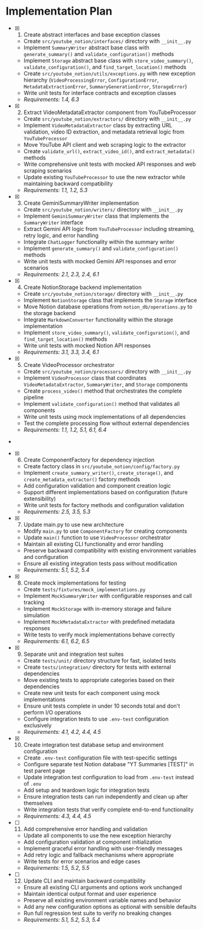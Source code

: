 # Implementation Plan

- [x] 1. Create abstract interfaces and base exception classes





  - Create `src/youtube_notion/interfaces/` directory with `__init__.py`
  - Implement `SummaryWriter` abstract base class with `generate_summary()` and `validate_configuration()` methods
  - Implement `Storage` abstract base class with `store_video_summary()`, `validate_configuration()`, and `find_target_location()` methods
  - Create `src/youtube_notion/utils/exceptions.py` with new exception hierarchy (`VideoProcessingError`, `ConfigurationError`, `MetadataExtractionError`, `SummaryGenerationError`, `StorageError`)
  - Write unit tests for interface contracts and exception classes
  - _Requirements: 1.4, 6.3_

- [x] 2. Extract VideoMetadataExtractor component from YouTubeProcessor








  - Create `src/youtube_notion/extractors/` directory with `__init__.py`
  - Implement `VideoMetadataExtractor` class by extracting URL validation, video ID extraction, and metadata retrieval logic from `YouTubeProcessor`
  - Move YouTube API client and web scraping logic to the extractor
  - Create `validate_url()`, `extract_video_id()`, and `extract_metadata()` methods
  - Write comprehensive unit tests with mocked API responses and web scraping scenarios
  - Update existing `YouTubeProcessor` to use the new extractor while maintaining backward compatibility
  - _Requirements: 1.1, 1.2, 5.3_

- [x] 3. Create GeminiSummaryWriter implementation





  - Create `src/youtube_notion/writers/` directory with `__init__.py`
  - Implement `GeminiSummaryWriter` class that implements the `SummaryWriter` interface
  - Extract Gemini API logic from `YouTubeProcessor` including streaming, retry logic, and error handling
  - Integrate `ChatLogger` functionality within the summary writer
  - Implement `generate_summary()` and `validate_configuration()` methods
  - Write unit tests with mocked Gemini API responses and error scenarios
  - _Requirements: 2.1, 2.3, 2.4, 6.1_

- [x] 4. Create NotionStorage backend implementation





  - Create `src/youtube_notion/storage/` directory with `__init__.py`
  - Implement `NotionStorage` class that implements the `Storage` interface
  - Move Notion database operations from `notion_db/operations.py` to the storage backend
  - Integrate `MarkdownConverter` functionality within the storage implementation
  - Implement `store_video_summary()`, `validate_configuration()`, and `find_target_location()` methods
  - Write unit tests with mocked Notion API responses
  - _Requirements: 3.1, 3.3, 3.4, 6.1_

- [x] 5. Create VideoProcessor orchestrator





  - Create `src/youtube_notion/processors/` directory with `__init__.py`
  - Implement `VideoProcessor` class that coordinates `VideoMetadataExtractor`, `SummaryWriter`, and `Storage` components
  - Create `process_video()` method that orchestrates the complete pipeline
  - Implement `validate_configuration()` method that validates all components
  - Write unit tests using mock implementations of all dependencies
  - Test the complete processing flow without external dependencies
  - _Requirements: 1.1, 1.2, 5.1, 6.1, 6.4_
-

- [x] 6. Create ComponentFactory for dependency injection




  - Create factory class in `src/youtube_notion/config/factory.py`
  - Implement `create_summary_writer()`, `create_storage()`, and `create_metadata_extractor()` factory methods
  - Add configuration validation and component creation logic
  - Support different implementations based on configuration (future extensibility)
  - Write unit tests for factory methods and configuration validation
  - _Requirements: 2.5, 3.5, 5.3_

- [x] 7. Update main.py to use new architecture





  - Modify `main.py` to use `ComponentFactory` for creating components
  - Update `main()` function to use `VideoProcessor` orchestrator
  - Maintain all existing CLI functionality and error handling
  - Preserve backward compatibility with existing environment variables and configuration
  - Ensure all existing integration tests pass without modification
  - _Requirements: 5.1, 5.2, 5.4_

- [x] 8. Create mock implementations for testing





  - Create `tests/fixtures/mock_implementations.py`
  - Implement `MockSummaryWriter` with configurable responses and call tracking
  - Implement `MockStorage` with in-memory storage and failure simulation
  - Implement `MockMetadataExtractor` with predefined metadata responses
  - Write tests to verify mock implementations behave correctly
  - _Requirements: 6.1, 6.2, 6.5_

- [x] 9. Separate unit and integration test suites





  - Create `tests/unit/` directory structure for fast, isolated tests
  - Create `tests/integration/` directory for tests with external dependencies
  - Move existing tests to appropriate categories based on their dependencies
  - Create new unit tests for each component using mock implementations
  - Ensure unit tests complete in under 10 seconds total and don't perform I/O operations
  - Configure integration tests to use `.env-test` configuration exclusively
  - _Requirements: 4.1, 4.2, 4.4, 4.5_

- [x] 10. Create integration test database setup and environment configuration





  - Create `.env-test` configuration file with test-specific settings
  - Configure separate test Notion database "YT Summaries [TEST]" in test parent page
  - Update integration test configuration to load from `.env-test` instead of `.env`
  - Add setup and teardown logic for integration tests
  - Ensure integration tests can run independently and clean up after themselves
  - Write integration tests that verify complete end-to-end functionality
  - _Requirements: 4.3, 4.4, 4.5_

- [ ] 11. Add comprehensive error handling and validation




  - Update all components to use the new exception hierarchy
  - Add configuration validation at component initialization
  - Implement graceful error handling with user-friendly messages
  - Add retry logic and fallback mechanisms where appropriate
  - Write tests for error scenarios and edge cases
  - _Requirements: 1.5, 5.2, 5.5_

- [ ] 12. Update CLI and maintain backward compatibility
  - Ensure all existing CLI arguments and options work unchanged
  - Maintain identical output format and user experience
  - Preserve all existing environment variable names and behavior
  - Add any new configuration options as optional with sensible defaults
  - Run full regression test suite to verify no breaking changes
  - _Requirements: 5.1, 5.2, 5.3, 5.4_